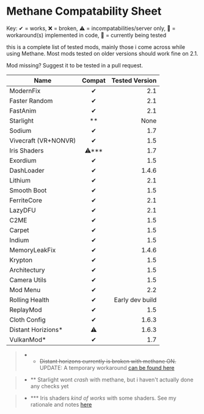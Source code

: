 # Methane Compatability Sheet

Key: ✔ = works, ❌ = broken, ⚠ = incompatabilities/server only, 🔧 = workaround(s) implemented in code, 🚧 = currently
being tested

this is a complete list of tested mods, mainly those i come across while using Methane. Most mods tested on older versions should work fine on 2.1.

Mod missing? Suggest it to be tested in a pull request.

| Name | Compat | Tested Version |
|------|:------:|--------:|
|ModernFix|✔|2.1|
|Faster Random|✔|2.1|
|FastAnim|✔|2.1|
|Starlight|**|None|
|Sodium|✔|1.7|
|Vivecraft (VR+NONVR)|✔|1.5|
|Iris Shaders|⚠***|1.7|
|Exordium|✔|1.5|
|DashLoader|✔|1.4.6|
|Lithium|✔|2.1|
|Smooth Boot|✔|1.5|
|FerriteCore|✔|2.1|
|LazyDFU|✔|2.1|
|C2ME|✔|1.5|
|Carpet|✔|1.5|
|Indium|✔|1.5|
|MemoryLeakFix|✔|1.4.6|
|Krypton|✔|1.5|
|Architectury|✔|1.5|
|Camera Utils|✔|1.5|
|Mod Menu|✔|2.2|
|Rolling Health|✔|Early dev build|
|ReplayMod|✔|1.5|
|Cloth Config|✔|1.6.3|
|Distant Horizions*|⚠|1.6.3
|VulkanMod*|✔|1.7

> * * ~~Distant horizons currently is broken with methane ON.~~ UPDATE: A temporary workaround [can be found here](https://github.com/AnOpenSauceDev/Methane-mod/issues/25#issuecomment-1500877766) <br>

> * ** Starlight wont _crash_ with methane, but i haven't actually done any checks yet <br>

> * *** Iris shaders _kind of works_ with some shaders. See my rationale and notes [here](https://github.com/AnOpenSauceDev/Methane-mod/issues/30) <br>

